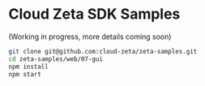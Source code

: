 # Cloud Zeta SDK Samples

(Working in progress, more details coming soon)

```bash
git clone git@github.com:cloud-zeta/zeta-samples.git
cd zeta-samples/web/07-gui
npm install
npm start
```